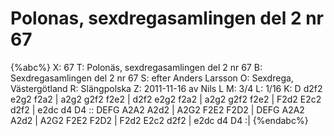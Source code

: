 # Polonas, sexdregasamlingen del 2 nr 67

{%abc%}
X: 67
T: Polonäs, sexdregasamlingen del 2 nr 67
B: Sexdregasamlingen del 2 nr 67
S: efter Anders Larsson
O: Sexdrega, Västergötland
R: Slängpolska
Z: 2011-11-16 av Nils L
M: 3/4
L: 1/16
K: D
d2f2 e2g2 f2a2 | a2g2 g2f2 f2e2 | d2f2 e2g2 f2a2 | a2g2 g2f2 f2e2 | F2d2 E2c2 d2f2 | e2dc d4 D4 :: 
DEFG A2A2 A2d2 | A2G2 F2E2 F2D2 | DEFG A2A2 A2d2 | A2G2 F2E2 F2D2 | F2d2 E2c2 d2f2 | e2dc d4 D4 :|
{%endabc%}

